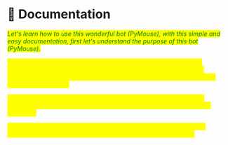 # 📖 Documentation

_<mark style="color:green;">Let's learn how to use this wonderful bot (PyMouse), with this simple and easy documentation, first let's understand the purpose of this bot (PyMouse).</mark>_

<mark style="color:yellow;">PyMouse was created and written in Python in conjunction with the Hydrogram and HydroKeyboard libraries, Hydrogram represents the Telegram Client while HydroKeyboard creates the buttons, but then why was this bot created?</mark>

<mark style="color:yellow;">This bot was created with the purpose of being very fast in terms of responding to its functions, in addition to being easy and fun to use its functions.</mark>

<mark style="color:yellow;">Its functions were designed from different angles, such as Utilities in everyday life, Utilities in the technological world, among others...</mark>

